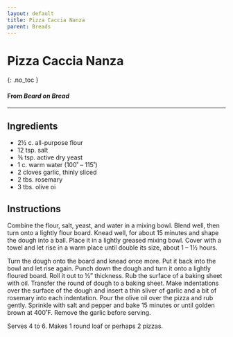 ```yaml
---
layout: default
title: Pizza Caccia Nanza
parent: Breads
---
```


# Pizza Caccia Nanza
{: .no_toc }
#### From <i>Beard on Bread</i>
---

## Ingredients
<ul>
	<li>2½ c. all-purpose flour</li>
	<li>12 tsp. salt</li>
	<li>¾ tsp. active dry yeast</li>
	<li>1 c. warm water (100˚ – 115˚)</li>
	<li>2 cloves garlic, thinly sliced</li>
	<li>2 tbs. rosemary</li>
	<li>3 tbs. olive oi</li>
</ul>

## Instructions
Combine the flour, salt, yeast, and water in a mixing bowl.
Blend well, then turn onto a lightly flour board. Knead well, for about 15
minutes and shape the dough into a ball. Place it in a lightly greased mixing
bowl. Cover with a towel and let rise in a warm place until double its size,
about 1 – 1½ hours.

Turn the dough onto the board and knead once more. Put it
back into the bowl and let rise again. Punch down the dough and turn it onto a
lightly floured board. Roll it out to ½” thickness. Rub the surface of a baking
sheet with oil. Transfer the round of dough to a baking sheet. Make
indentations over the surface of the dough and insert a thin sliver of garlic
and a bit of rosemary into each indentation. Pour the olive oil over the pizza
and rub gently. Sprinkle with salt and pepper and bake 15 minutes or until
golden brown at 400˚F. Remove the garlic before serving.

Serves 4 to 6. Makes 1 round loaf or perhaps 2 pizzas.